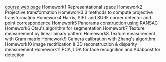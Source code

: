 [course web page](https://engineering.purdue.edu/kak/computervision/)
Homework1 Representational space
Homework2 Projective transformation
Homework3 3 methods to compute projective transformation
Homework4 Harris, SIFT and SURF corner detector and point correspondence
Homework5 Panorama construction using RANSAC
Homework6 Otsu's algorithm for segmentation
Homework7 Texture measurement by linear binary pattern
Homework8 Texture measurement with Gram matrix
Homework9 Camera calibration with Zhang's algorithm
Homework10 image rectification & 3D reconstruction & disparity measurement
Homework11 PCA, LDA for face recognition and Adaboost for detection
